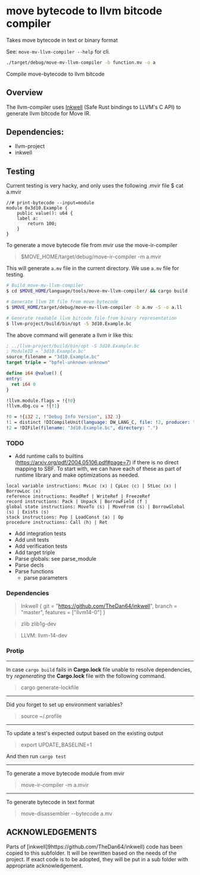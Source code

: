 # move bytecode to llvm bitcode compiler
Takes move bytecode in text or binary format

See: `move-mv-llvm-compiler --help` for cli.

```sh
./target/debug/move-mv-llvm-compiler -b function.mv -o a
```

Compile move-bytecode to llvm bitcode

## Overview
The llvm-compiler uses [Inkwell](https://github.com/TheDan64/inkwell) (Safe Rust bindings to LLVM's C API) to generate llvm bitcode for Move IR.


## Dependencies:
- llvm-project
- inkwell

## Testing

Current testing is very hacky, and only uses the following .mvir file
$ cat a.mvir
```move
//# print-bytecode --input=module
module 0x3d10.Example {
    public value(): u64 {
    label a:
        return 100;
    }
}
```

To generate a move bytecode file from mvir use the move-ir-compiler
> $MOVE_HOME/target/debug/move-ir-compiler -m a.mvir

This will generate `a.mv` file in the current directory. We use `a.mv` file for testing.

```sh
# Build move-mv-llvm-compiler
$ cd $MOVE_HOME/language/tools/move-mv-llvm-compiler/ && cargo build

# Generate llvm IR file from move bytecode
$ $MOVE_HOME/target/debug/move-mv-llvm-compiler -b a.mv -S -o a.ll

# Generate readable llvm bitcode file from binary representation
$ llvm-project/build/bin/opt -S 3d10.Example.bc
```

The above command will generate a llvm ir like this:

```llvm
; ../llvm-project/build/bin/opt -S 3d10.Example.bc
; ModuleID = '3d10.Example.bc'
source_filename = "3d10.Example.bc"
target triple = "bpfel-unknown-unknown"

define i64 @value() {
entry:
  ret i64 0
}

!llvm.module.flags = !{!0}
!llvm.dbg.cu = !{!1}

!0 = !{i32 2, !"Debug Info Version", i32 3}
!1 = distinct !DICompileUnit(language: DW_LANG_C, file: !2, producer: "Move", isOptimized: false, runtimeVersion: 0, emissionKind: FullDebug, splitDebugInlining: false)
!2 = !DIFile(filename: "3d10.Example.bc", directory: ".")
```

### TODO

- Add runtime calls to builtins (https://arxiv.org/pdf/2004.05106.pdf#page=7) if there is no direct mapping to SBF. To start with, we can have each of these as part of runtime library and make optimizations as needed.

```
local variable instructions: MvLoc ⟨x⟩ | CpLoc ⟨c⟩ | StLoc ⟨x⟩ | BorrowLoc ⟨x⟩
reference instructions: ReadRef | WriteRef | FreezeRef
record instructions: Pack | Unpack | BorrowField ⟨f ⟩
global state instructions: MoveTo ⟨s⟩ | MoveFrom ⟨s⟩ | BorrowGlobal ⟨s⟩ | Exists ⟨s⟩
stack instructions: Pop | LoadConst ⟨a⟩ | Op
procedure instructions: Call ⟨h⟩ | Ret
```

- Add integration tests
- Add unit tests
- Add verification tests
- Add target triple
- Parse globals: see parse_module
- Parse decls
- Parse functions
    - parse parameters


### Dependencies

> Inkwell
> { git = "https://github.com/TheDan64/inkwell", branch = "master", features = ["llvm14-0"] }

> zlib zlib1g-dev

> LLVM: llvm-14-dev

### Protip

----
In case `cargo build` fails in **Cargo.lock** file unable to resolve dependencies, try *regenerating* the **Cargo.lock** file with the following command.

> cargo generate-lockfile

----
Did you forget to set up environment variables?

> source ~/.profile

----
To update a test's expected output based on the existing output

> export UPDATE_BASELINE=1

And then run `cargo test`

----
To generate a move bytecode module from mvir

> move-ir-compiler -m a.mvir

----
To generate bytecode in text format
> move-disassembler --bytecode a.mv


## ACKNOWLEDGEMENTS
Parts of [inkwell]9https://github.com/TheDan64/inkwell) code has been copied to this subfolder.
It will be rewritten based on the needs of the project. If exact code is to be adopted, they will be
put in a sub folder with appropriate acknowledgement.
